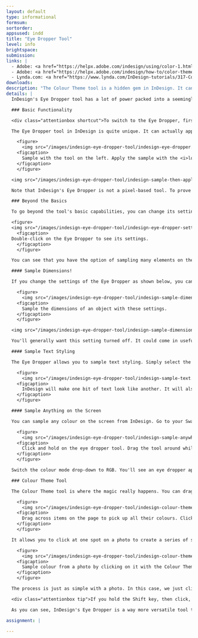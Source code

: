 ```yaml
---
layout: default
type: informational
formsum:
sortorder:
appsused: indd
title: "Eye Dropper Tool"
level: info
brightspace:
submission:
links: |
  - Adobe: <a href="https://helpx.adobe.com/indesign/using/color-1.html" class="" target="_blank" title="InDesign: Apply Colour">Apply Colour in InDesign</a>
  - Adobe: <a href="https://helpx.adobe.com/indesign/how-to/color-theme-tool.html" class="" target="_blank">Colour Theme Tool</a>
  - Lynda.com: <a href="https://www.lynda.com/InDesign-tutorials/317-Color-fills-Eye-Dropper/85324/670543-4.html?srchtrk=index%3a1%0alinktypeid%3a2%0aq%3aindesign+colour+theme+tool%0apage%3a1%0as%3arelevance%0asa%3atrue%0aproducttypeid%3a2" class="" target="_blank">Eye Dropper</a> 
downloads: 
description: "The Colour Theme tool is a hidden gem in InDesign. It can sample colour and even apply colour. It can magically pull a whole colour theme from a photo for you to use in your designs. Let's try it out!"
details: |
  InDesign's Eye Dropper tool has a lot of power packed into a seemingly straightforward tool.

  ### Basic Functionality

  <div class="attentionbox shortcut">To switch to the Eye Dropper, first hit Escape to ensure your cursor is not in a text frame. Now it's safe to hit the i key.</div>

  The Eye Dropper tool in InDesign is quite unique. It can actually apply colour. Use it to click on a colour. You'll notice that the tool icon flips over. That's the *loaded eye dropper*. It drops the colour into the new shape.

    <figure>
      <img src="/images/indesign-eye-dropper-tool/indesign-eye-dropper.jpg" class="size75" alt="InDesign Eye Dropper Tool">
    <figcaption>
      Sample with the tool on the left. Apply the sample with the <i>loaded eye dropper</i> on the right.
    </figcaption>
    </figure>

  <img src="/images/indesign-eye-dropper-tool/indesign-sample-then-apply.gif" class="size100 borderdarkgrey1" alt="Sample then apply colours">

  Note that InDesign's Eye Dropper is not a pixel-based tool. To prove it, sample a gradient. It will not sample the spot where you clicked, like Photoshop would do. It works like Illustrator does. It will sample the whole gradient.

  ### Beyond the Basics

  To go beyond the tool's basic capabilities, you can change its settings. Double-click on the Eye Dropper to open its settings dialogue. You can see that it can sample much more than just colours.

  <figure>
  <img src="/images/indesign-eye-dropper-tool/indesign-eye-dropper-settings.jpg" class="size75" alt="InDesign Eye Dropper Tool Settings">    
    <figcaption>
  Double-click on the Eye Dropper to see its settings.
    </figcaption>
    </figure>

  You can see that you have the option of sampling many elements on the page. The default settings are good for most users most of the time.

  #### Sample Dimensions!

  If you change the settings of the Eye Dropper as shown below, you can sample the size of objects on the page.

    <figure>
      <img src="/images/indesign-eye-dropper-tool/indesign-sample-dimensions.jpg" class="size75" alt="InDesign sample dimensions">
    <figcaption>
      Sample the dimensions of an object with these settings.
    </figcaption>
    </figure>

  <img src="/images/indesign-eye-dropper-tool/indesign-sample-dimensions.gif" class="size100 borderdarkgrey1" alt="Sample the size of objects with the eye dropper">

  You'll generally want this setting turned off. It could come in useful in very specific cases.

  #### Sample Text Styling

  The Eye Dropper allows you to sample text styling. Simply select the text you want to affect, then click on the text you want it to look like. It will even pick up its style sheets.

    <figure>
      <img src="/images/indesign-eye-dropper-tool/indesign-sample-text.jpg" class="size100" alt="indesign sample text">
    <figcaption>
      InDesign will make one bit of text look like another. It will also apply the original's style sheet.
    </figcaption>
    </figure>

  #### Sample Anything on the Screen

  You can sample any colour on the screen from InDesign. Go to your Swatches panel. Option-click on the New Swatch button.

    <figure>
      <img src="/images/indesign-eye-dropper-tool/indesign-sample-anywhere.jpg" class="size75" alt="Sample any colour on your screen.">
    <figcaption>
      Click and hold on the eye dropper tool. Drag the tool around while holding down your mouse. You can sample any colour on your screen -- even outside InDesign!
    </figcaption>
    </figure>

  Switch the colour mode drop-down to RGB. You'll see an eye dropper appear at the bottom of the dialogue. Click and hold on it and drag around the screen.

  ### Colour Theme Tool

  The Colour Theme tool is where the magic really happens. You can drag across multiple items on the page to quickly pick up their colours.

    <figure>
      <img src="/images/indesign-eye-dropper-tool/indesign-colour-theme-shapes.gif" class="size100 borderdarkgrey1" alt="Colour theme tool">
    <figcaption>
      Drag across items on the page to pick up all their colours. Click to add them to the Swatches panel.
    </figcaption>
    </figure>

  It allows you to click at one spot on a photo to create a series of swatches based on the colours in that photo. Note how they appear in the theme panel as soon as we drag. All you need to do is click to add them to your Swatches panel.

    <figure>
      <img src="/images/indesign-eye-dropper-tool/indesign-colour-theme-photo.gif" class="size75 borderdarkgrey1" alt="Sample colours from a photo in InDesign.">
    <figcaption>
      Sample colour from a photo by clicking on it with the Colour Theme tool.
    </figcaption>
    </figure>

  The process is just as simple with a photo. In this case, we just click on the photo. You have the option to choose a different theme in the drop-down menu.

  <div class="attentionbox tip">If you hold the Shift key, then click, you can choose your own base colour for the theme. Give it a go!</div>

  As you can see, InDesign's Eye Dropper is a way more versatile tool than is immediately apparent. Now you know how to use this tool to its full potential. 

assignment: |
  
---
```

